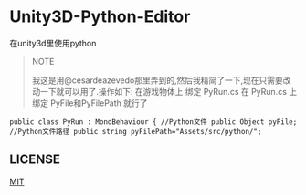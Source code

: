 Unity3D-Python-Editor
=====================

在unity3d里使用python

> NOTE
>
> 我这是用@cesardeazevedo那里弄到的,然后我精简了一下,现在只需要改动一下就可以用了.操作如下:
> 在游戏物体上 绑定 PyRun.cs 在 PyRun.cs 上 绑定 PyFile和PyFilePath 就行了

`public class PyRun : MonoBehaviour
{
    //Python文件
    public Object pyFile;
    //Python文件路径
    public string pyFilePath="Assets/src/python/";
`

## LICENSE
[MIT](./LICENSE)

